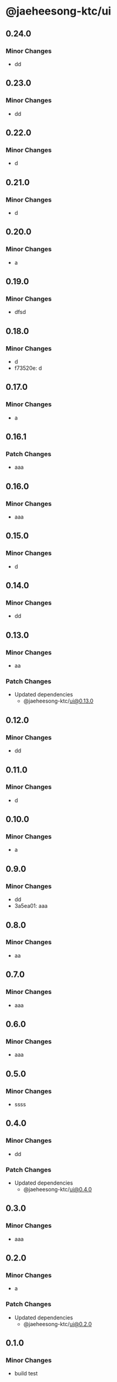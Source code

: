 # @jaeheesong-ktc/ui

## 0.24.0

### Minor Changes

- dd

## 0.23.0

### Minor Changes

- dd

## 0.22.0

### Minor Changes

- d

## 0.21.0

### Minor Changes

- d

## 0.20.0

### Minor Changes

- a

## 0.19.0

### Minor Changes

- dfsd

## 0.18.0

### Minor Changes

- d
- f73520e: d

## 0.17.0

### Minor Changes

- a

## 0.16.1

### Patch Changes

- aaa

## 0.16.0

### Minor Changes

- aaa

## 0.15.0

### Minor Changes

- d

## 0.14.0

### Minor Changes

- dd

## 0.13.0

### Minor Changes

- aa

### Patch Changes

- Updated dependencies
  - @jaeheesong-ktc/ui@0.13.0

## 0.12.0

### Minor Changes

- dd

## 0.11.0

### Minor Changes

- d

## 0.10.0

### Minor Changes

- a

## 0.9.0

### Minor Changes

- dd
- 3a5ea01: aaa

## 0.8.0

### Minor Changes

- aa

## 0.7.0

### Minor Changes

- aaa

## 0.6.0

### Minor Changes

- aaa

## 0.5.0

### Minor Changes

- ssss

## 0.4.0

### Minor Changes

- dd

### Patch Changes

- Updated dependencies
  - @jaeheesong-ktc/ui@0.4.0

## 0.3.0

### Minor Changes

- aaa

## 0.2.0

### Minor Changes

- a

### Patch Changes

- Updated dependencies
  - @jaeheesong-ktc/ui@0.2.0

## 0.1.0

### Minor Changes

- build test
